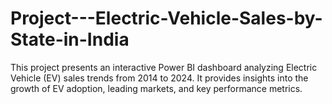 # Project---Electric-Vehicle-Sales-by-State-in-India
This project presents an interactive Power BI dashboard analyzing Electric Vehicle (EV) sales trends from 2014 to 2024. It provides insights into the growth of EV adoption, leading markets, and key performance metrics.
